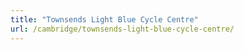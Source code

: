 ```yaml
---
title: "Townsends Light Blue Cycle Centre"
url: /cambridge/townsends-light-blue-cycle-centre/
---
```

